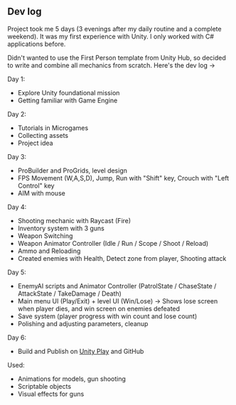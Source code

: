 ## Dev log

Project took me 5 days (3 evenings after my daily routine and a complete weekend). It was my first experience with Unity. I only worked with C# applications before. 

Didn't wanted to use the First Person template from Unity Hub, so decided to write and combine all mechanics from scratch. Here's the dev log ->

Day 1:
- Explore Unity foundational mission
- Getting familiar with Game Engine

Day 2:
- Tutorials in Microgames
- Collecting assets
- Project idea

Day 3:
- ProBuilder and ProGrids, level design
- FPS Movement (W,A,S,D), Jump, Run with "Shift" key, Crouch with "Left Control" key
- AIM with mouse

Day 4:
- Shooting mechanic with Raycast (Fire)
- Inventory system with 3 guns
- Weapon Switching
- Weapon Animator Controller (Idle / Run / Scope / Shoot / Reload)
- Ammo and Reloading
- Created enemies with Health, Detect zone from player, Shooting attack

Day 5:
- EnemyAI scripts and Animator Controller (PatrolState / ChaseState / AttackState / TakeDamage / Death)
- Main menu UI (Play/Exit) + level UI (Win/Lose) -> Shows lose screen when player dies, and win screen on enemies defeated
- Save system (player progress with win count and lose count)
- Polishing and adjusting parameters, cleanup

Day 6:
- Build and Publish on [Unity Play](https://play.unity.com/mg/other/builds-yu-8) and GitHub

Used:
- Animations for models, gun shooting
- Scriptable objects
- Visual effects for guns